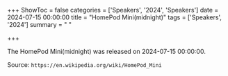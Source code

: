 +++
ShowToc = false
categories = ['Speakers', '2024', 'Speakers']
date = 2024-07-15 00:00:00
title = "HomePod Mini(midnight)"
tags = ['Speakers', '2024']
summary = " "

+++

The HomePod Mini(midnight) was released on 2024-07-15 00:00:00.

Source: `https://en.wikipedia.org/wiki/HomePod_Mini`


